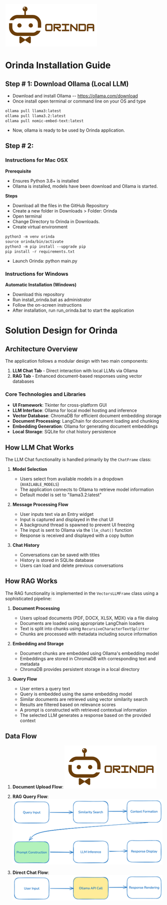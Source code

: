 ![Orinda](https://github.com/pyMixin/Orinda/blob/main/ORINDA.png)

# Orinda Installation Guide

## Step # 1: Download Ollama (Local LLM)
- Download and install Ollama -- https://ollama.com/download
- Once install open terminal or command line on your OS and type
```
ollama pull llama3:latest
ollama pull llama3.2:latest
ollama pull nomic-embed-text:latest
```
- Now, ollama is ready to be used by Orinda application.

## Step # 2: 

### Instructions for Mac OSX

**Prerequisite**
- Ensures Python 3.8+ is installed
- Ollama is installed, models have been download and Ollama is started.

**Steps**
- Download all the files in the GitHub Repository
- Create a new folder in Downloads > Folder: Orinda
- Open terminal
- Change Directory to Orinda in Downloads. 
- Create virtual environment
```
python3 -m venv orinda
source orinda/bin/activate
python3 -m pip install --upgrade pip
pip install -r requirements.txt
```
- Launch Orinda: python main.py 

### Instructions for Windows
**Automatic Installation (Windows)**
- Download this repository
- Run install_orinda.bat as administrator
- Follow the on-screen instructions
- After installation, run run_orinda.bat to start the application

# Solution Design for Orinda

## Architecture Overview

The application follows a modular design with two main components:
1. **LLM Chat Tab** - Direct interaction with local LLMs via Ollama
2. **RAG Tab** - Enhanced document-based responses using vector databases

### Core Technologies and Libraries

- **UI Framework**: Tkinter for cross-platform GUI
- **LLM Interface**: Ollama for local model hosting and inference
- **Vector Database**: ChromaDB for efficient document embedding storage
- **Document Processing**: LangChain for document loading and chunking
- **Embedding Generation**: Ollama for generating document embeddings
- **Local Storage**: SQLite for chat history persistence
  
## How LLM Chat Works

The LLM Chat functionality is handled primarily by the `ChatFrame` class:

1. **Model Selection**
   - Users select from available models in a dropdown (`AVAILABLE_MODELS`)
   - The application connects to Ollama to retrieve model information
   - Default model is set to "llama3.2:latest"

2. **Message Processing Flow**
   - User inputs text via an Entry widget
   - Input is captured and displayed in the chat UI
   - A background thread is spawned to prevent UI freezing
   - The input is sent to Ollama via the `llm_chat()` function
   - Response is received and displayed with a copy button

3. **Chat History**
   - Conversations can be saved with titles
   - History is stored in SQLite database
   - Users can load and delete previous conversations

## How RAG Works

The RAG functionality is implemented in the `VectorsLLMFrame` class using a sophisticated pipeline:

1. **Document Processing**
   - Users upload documents (PDF, DOCX, XLSX, MDX) via a file dialog
   - Documents are loaded using appropriate LangChain loaders
   - Text is split into chunks using `RecursiveCharacterTextSplitter`
   - Chunks are processed with metadata including source information

2. **Embedding and Storage**
   - Document chunks are embedded using Ollama's embedding model
   - Embeddings are stored in ChromaDB with corresponding text and metadata
   - ChromaDB provides persistent storage in a local directory

3. **Query Flow**
   - User enters a query text
   - Query is embedded using the same embedding model
   - Similar documents are retrieved using vector similarity search
   - Results are filtered based on relevance scores
   - A prompt is constructed with retrieved contextual information
   - The selected LLM generates a response based on the provided context

## Data Flow
1. **Document Upload Flow**:
![Alt text](https://github.com/pyMixin/Orinda/blob/main/ORINDA.png)

2. **RAG Query Flow**:
![RAG Query Flow](https://github.com/pyMixin/Orinda/blob/main/RAG_Query_Flow.png)

4. **Direct Chat Flow**:
![Direct Flow](https://github.com/pyMixin/Orinda/blob/main/direct_flow.png)


